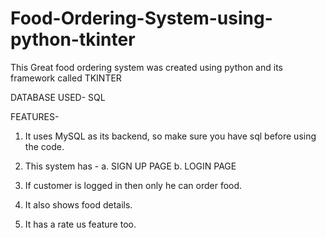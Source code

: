 # Food-Ordering-System-using-python-tkinter
This Great food ordering system was created using python and its framework called TKINTER

DATABASE USED- SQL

FEATURES-
1. It uses MySQL as its backend, so make sure you have sql before using the code.

2. This system has -
    a. SIGN UP PAGE
    b. LOGIN PAGE

3. If customer is logged in then only he can order food.

4. It also shows food details.

5. It has a rate us feature too.
